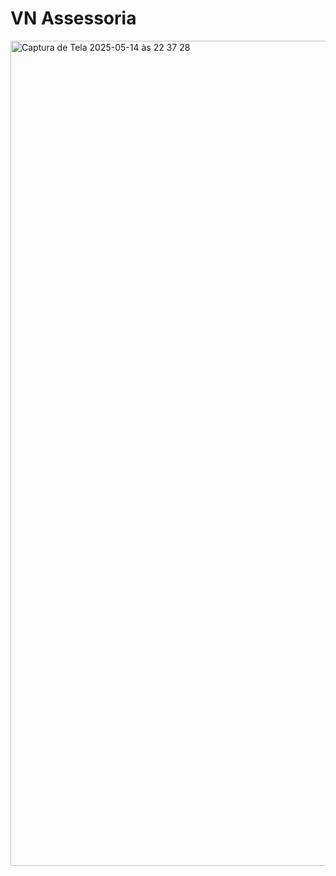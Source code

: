 # VN Assessoria

<img width="1320" alt="Captura de Tela 2025-05-14 às 22 37 28" src="https://github.com/user-attachments/assets/465a265f-9553-44ef-80f9-51dff9c6f8b5" />
